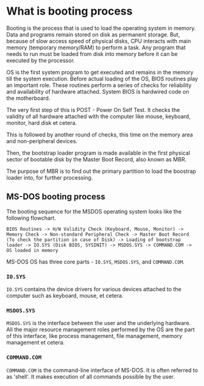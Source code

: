 # What is booting process

Booting is the process that is used to load the operating system in memory. Data and programs remain stored on disk as permanent storage. But, because of slow access speed of physical disks, CPU interacts with main memory (temporary memory/RAM) to perform a task. Any program that needs to run must be loaded from disk into memory before it can be executed by the processor.

OS is the first system program to get executed and remains in the memory till the system execution. Before actual loading of the OS, BIOS routines play an important role. These routines perform a series of checks for reliability and availability of hardware attached. System BIOS is hardwired code on the motherboard.

The very first step of this is POST - Power On Self Test. It checks the validity of all hardware attached with the computer like mouse, keyboard, monitor, hard disk et cetera.

This is followed by another round of checks, this time on the memory area and non-peripheral devices.

Then, the bootstrap loader program is made available in the first physical sector of bootable disk by the Master Boot Record, also known as MBR.

The purpose of MBR is to find out the primary partition to load the boostrap loader into, for further processing.

## MS-DOS booting process

The booting sequence for the MSDOS operating system looks like the following flowchart.

```plaintext
BIOS Routines -> H/W Validity Check (Keyboard, Mouse, Monitor) -> Memory Check -> Non-standard Peripheral Check -> Master Boot Record (To check the partition in case of Disk) -> Loading of bootstrap loader -> IO.SYS (Disk BIOS, SYSINIT) -> MSDOS.SYS -> COMMAND.COM -> OS loaded in memory
```

MS-DOS OS has three core parts - `IO.SYS`, `MSDOS.SYS`, and `COMMAND.COM`.

### `IO.SYS`

`IO.SYS` contains the device drivers for various devices attached to the computer such as keyboard, mouse, et cetera.

### `MSDOS.SYS`

`MSDOS.SYS` is the interface between the user and the underlying hardware. All the major resource management roles performed by the OS are the part of this interface, like process management, file management, memory management et cetera.

### `COMMAND.COM`

`COMMAND.COM` is the command-line interface of MS-DOS. It is often referred to as 'shell'. It makes execution of all commands possible by the user.

